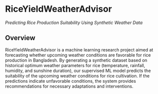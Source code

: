 # RiceYieldWeatherAdvisor

*Predicting Rice Production Suitability Using Synthetic Weather Data*

## Overview

RiceYieldWeatherAdvisor is a machine learning research project aimed at forecasting whether upcoming weather conditions are favorable for rice production in Bangladesh. By generating a synthetic dataset based on historical optimum weather parameters for rice (temperature, rainfall, humidity, and sunshine duration), our supervised ML model predicts the suitability of the upcoming weather conditions for rice cultivation. If the predictions indicate unfavorable conditions, the system provides recommendations for necessary adaptations and interventions.
